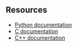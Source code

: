 Resources
----
- [Python documentation](https://docs.python.org/3/)
- [C documentation](https://devdocs.io/c/)
- [C++ documentation](https://devdocs.io/cpp/)
